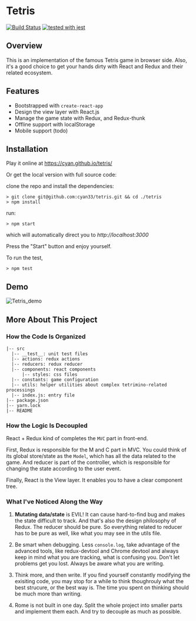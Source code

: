 # Tetris

[![Build Status](https://travis-ci.org/thomasyimgit/Tetris.svg?branch=master)](https://travis-ci.org/thomasyimgit/Tetris)
[![tested with jest](https://img.shields.io/badge/tested_with-jest-99424f.svg)](https://github.com/facebook/jest)

## Overview

This is an implementation of the famous Tetris game in browser side. Also, it's a good choice to get your hands dirty with React and Redux and their related ecosystem.

## Features

- Bootstrapped with `create-react-app`
- Design the view layer with React.js
- Manage the game state with Redux, and Redux-thunk
- Offline support with localStorage
- Mobile support (todo)

## Installation

Play it online at https://cyan.github.io/tetris/

Or get the local version with full source code:

clone the repo and install the dependencies:

```
> git clone git@github.com:cyan33/tetris.git && cd ./tetris
> npm install
```

run:
```
> npm start
```
which will automatically direct you to *http://localhost:3000*

Press the "Start" button and enjoy yourself.

To run the test,

```
> npm test
```

## Demo

![Tetris_demo](https://i.loli.net/2017/07/20/5970bb6047f79.gif)

## More About This Project

### How the Code Is Organized

```
|-- src
  |-- __test__: unit test files
  |-- actions: redux actions
  |-- reducers: redux reducer
  |-- components: react components
      |-- styles: css files
  |-- constants: game configuration
  |-- utils: helper utilities about complex tetrimino-related processings
  |-- index.js: entry file
|-- package.json
|-- yarn.lock
|-- README
```

### How the Logic Is Decoupled

React + Redux kind of completes the `MVC` part in front-end.

First, Redux is responsible for the M and C part in MVC. You could think of its global store/state as the `Model`, which has all the data related to the game. And reducer is part of the controller, which is responsible for changing the state according to the user event.

Finally, React is the View layer. It enables you to have a clear component tree. 

### What I've Noticed Along the Way

1. **Mutating data/state** is EVIL! It can cause hard-to-find bug and makes the state difficult to track. And that's also the design philosophy of Redux. The reducer should be pure. So everything related to reducer has to be pure as well, like what you may see in the utils file.

2. Be smart when debugging. Less `console.log`, take advantage of the advanced tools, like redux-devtool and Chrome devtool and always keep in mind what you are tracking, what is confusing you. Don't let problems get you lost. Always be aware what you are writing.

3. Think more, and then write. If you find yourself constantly modifying the exisiting code, you may stop for a while to think thoughrouly what the best strucure, or the best way is. The time you spent on thinking should be much more than writing.

4. Rome is not built in one day. Split the whole project into smaller parts and implement them each. And try to decouple as much as possible.
